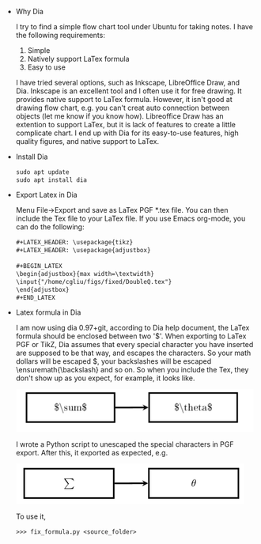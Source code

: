 * Why Dia

  I try to find a simple flow chart tool under Ubuntu for taking notes. I have the following requirements:
  1. Simple
  2. Natively support LaTex formula
  3. Easy to use
  
  I have tried several options, such as Inkscape, LibreOffice Draw, and Dia. Inkscape is an excellent tool and I often
  use it for free drawing. It provides native support to LaTex formula. However, it isn't good at drawing flow chart,
  e.g. you can't creat auto connection between objects (let me know if you know how). Libreoffice Draw has an extention
  to support LaTex, but it is lack of features to create a little complicate chart. I end up with Dia for its easy-to-use
  features, high quality figures, and native support to LaTex.
  

* Install Dia

  ```
  sudo apt update
  sudo apt install dia
  ```

* Export Latex in Dia

  Menu File->Export and save as LaTex PGF *.tex file. 
  You can then include the Tex file to your LaTex file. If you use Emacs org-mode, you can do the following:
  ```
  #+LATEX_HEADER: \usepackage{tikz}
  #+LATEX_HEADER: \usepackage{adjustbox}

  #+BEGIN_LATEX
  \begin{adjustbox}{max width=\textwidth}
  \input{"/home/cgliu/figs/fixed/DoubleQ.tex"}
  \end{adjustbox}
  #+END_LATEX
  ```
  
* Latex formula in Dia

  I am now using dia 0.97+git, according to Dia help document, the LaTex formula should be enclosed between two '$'.
  When exporting to LaTex PGF or TikZ, Dia assumes that every special character you have inserted are supposed to be
  that way, and escapes the characters. So your math dollars will be escaped \$, your backslashes will be escaped
  \ensuremath{\backslash} and so on. So when you include the Tex, they don't show up as you expect, for example, it looks like. 

  ![before fix](./before_fix.png)    

  I wrote a Python script to unescaped the special characters in PGF export. After this, it exported as expected, e.g.

  ![after fix](./after_fix.png)    
  
  To use it, 
  ```
  >>> fix_formula.py <source_folder> 
  ```
